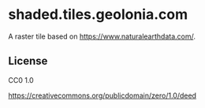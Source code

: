 # shaded.tiles.geolonia.com

A raster tile based on https://www.naturalearthdata.com/.

## License

CC0 1.0

https://creativecommons.org/publicdomain/zero/1.0/deed

